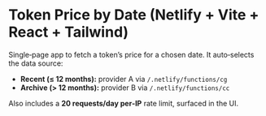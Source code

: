 # Token Price by Date (Netlify + Vite + React + Tailwind)

Single‑page app to fetch a token’s price for a chosen date. It auto‑selects the data source:
- **Recent (≤ 12 months):** provider A via `/.netlify/functions/cg`
- **Archive (> 12 months):** provider B via `/.netlify/functions/cc`

Also includes a **20 requests/day per‑IP** rate limit, surfaced in the UI.


